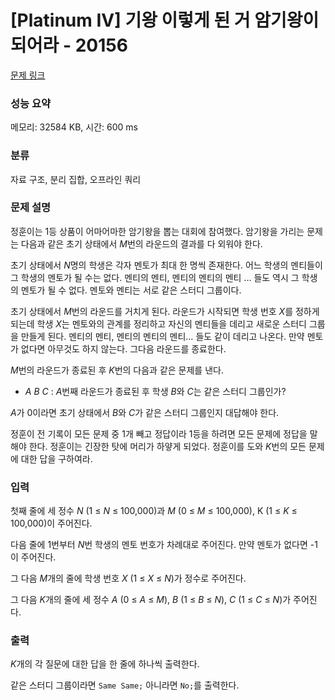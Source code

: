 # [Platinum IV] 기왕 이렇게 된 거 암기왕이 되어라 - 20156 

[문제 링크](https://www.acmicpc.net/problem/20156) 

### 성능 요약

메모리: 32584 KB, 시간: 600 ms

### 분류

자료 구조, 분리 집합, 오프라인 쿼리

### 문제 설명

<p>정훈이는 1등 상품이 어마어마한 암기왕을 뽑는 대회에 참여했다. 암기왕을 가리는 문제는 다음과 같은 초기 상태에서 <em>M</em>번의 라운드의 결과를 다 외워야 한다.</p>

<p>초기 상태에서 <em>N</em>명의 학생은 각자 멘토가 최대 한 명씩 존재한다. 어느 학생의 멘티들이 그 학생의 멘토가 될 수는 없다. 멘티의 멘티, 멘티의 멘티의 멘티 … 들도 역시 그 학생의 멘토가 될 수 없다. 멘토와 멘티는 서로 같은 스터디 그룹이다.</p>

<p>초기 상태에서 <em>M</em>번의 라운드를 거치게 된다. 라운드가 시작되면 학생 번호 <em>X</em>를 정하게 되는데 학생 <em>X</em>는 멘토와의 관계를 정리하고 자신의 멘티들을 데리고 새로운 스터디 그룹을 만들게 된다. 멘티의 멘티, 멘티의 멘티의 멘티… 들도 같이 데리고 나온다. 만약 멘토가 없다면 아무것도 하지 않는다. 그다음 라운드를 종료한다.</p>

<p><em>M</em>번의 라운드가 종료된 후 <em>K</em>번의 다음과 같은 문제를 낸다.</p>

<ul>
	<li><em>A B C</em> : <em>A</em>번째 라운드가 종료된 후 학생 <em>B</em>와 <em>C</em>는 같은 스터디 그룹인가?</li>
</ul>

<p><em>A</em>가 0이라면 초기 상태에서 <em>B</em>와 <em>C</em>가 같은 스터디 그룹인지 대답해야 한다.</p>

<p>정훈이 전 기록이 모든 문제 중 1개 빼고 정답이라 1등을 하려면 모든 문제에 정답을 말해야 한다. 정훈이는 긴장한 탓에 머리가 하얗게 되었다. 정훈이를 도와 <em>K</em>번의 모든 문제에 대한 답을 구하여라.</p>

### 입력 

 <p>첫째 줄에 세 정수 <em>N</em> (1 ≤ <em>N</em> ≤ 100,000)과 <em>M</em> (0 ≤ <em>M</em> ≤ 100,000), K (1 ≤ <em>K</em> ≤ 100,000)이 주어진다.</p>

<p>다음 줄에 1번부터 <em>N</em>번 학생의 멘토 번호가 차례대로 주어진다. 만약 멘토가 없다면 -1이 주어진다.</p>

<p>그 다음 <em>M</em>개의 줄에 학생 번호 <em>X</em> (1 ≤ <em>X</em> ≤ <em>N</em>)가 정수로 주어진다.</p>

<p>그 다음 <em>K</em>개의 줄에 세 정수 <em>A</em> (0 ≤ <em>A</em> ≤ <em>M</em>), <em>B</em> (1 ≤ <em>B</em> ≤ <em>N</em>), <em>C</em> (1 ≤ <em>C</em> ≤ <em>N</em>)가 주어진다.</p>

### 출력 

 <p><em>K</em>개의 각 질문에 대한 답을 한 줄에 하나씩 출력한다.</p>

<p>같은 스터디 그룹이라면 <code>Same Same;</code> 아니라면 <code>No;</code>를 출력한다.</p>

